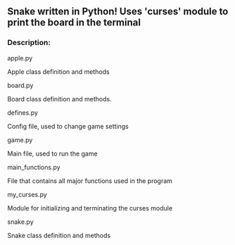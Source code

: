 <h2>Snake written in Python!
Uses 'curses' module to print the board in the terminal</h2>

<h3>Description:</h3>

<p>apple.py</p>
<p>Apple class definition and methods</p>

<p>board.py</p>
<p>Board class definition and methods.</p>

<p>defines.py</p>
<p>Config file, used to change game settings</p>

<p>game.py</p>
<p>Main file, used to run the game</p> 

<p>main_functions.py</p>
<p>File that contains all major functions used in the program</p>

<p>my_curses.py</p>
<p>Module for initializing and terminating the curses module</p>

<p>snake.py</p>
<p>Snake class definition and methods</p>